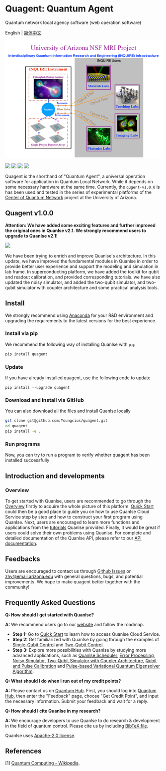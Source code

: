 # Quagent: Quantum Agent
Quantum network local agency software (web operation software)


English | [简体中文](README_CN.md)

![](asset/images/profile.png)

[![](https://img.shields.io/badge/license-Apache%202.0-green)](./LICENSE) [![](https://img.shields.io/badge/build-passing-green)]() ![](https://img.shields.io/badge/Python-3.7--3.8-blue) ![](https://img.shields.io/badge/release-v1.0.0-blue)

[comment]: <> ([quagent &#40;Quantum Agent&#41;]&#40;https://quanlse.baidu.com&#41; is a cloud-based platform for quantum control developed by the [Institute for Quantum Computing]&#40;https://quantum.baidu.com&#41; at Baidu Research. Quanlse aims to bridge the gap between quantum software and hardware. It provides efficient and professional quantum control solutions via an open-source SDK strengthened by Quanlse Cloud Service.)
Quagent is the shorthand of "Quantum Agent", a universal operation software for application in Quantum Local Network. While it depends on some necessary hardware at the same time. Currently, the `qugent-v1.0.0` is has been 
used and tested in the series of experimental platforms of the [Center of Quantum Network](https://cqn-erc.org/) project at the University of Arizona. 


## Quagent v1.0.0

**Attention: We have added some exciting features and further improved the original ones in Quanlse v2.1. We strongly recommend users to upgrade to Quanlse v2.1!**

![](https://release-data.bd.bcebos.com/Quanlse_architecture_en.png)

We have been trying to enrich and improve Quanlse's architecture. In this update, we have improved the fundamental modules in Quanlse in order to provide better user experience and support the modeling and simulation in lab frame. In superconducting platform, we have added the toolkit for qubit and readout calibration, and provided corresponding tutorials. we have also updated the noisy simulator, and added the two-qubit simulator, and two-qubit simulator with coupler architecture and some practical analysis tools.

## Install

We strongly recommend using [Anaconda](https://www.anaconda.com/) for your R&D environment and upgrading the requirements to the latest versions for the best experience.

### Install via pip

We recommend the following way of installing Quanlse with `pip`

```bash
pip install quagent
```

### Update

If you have already installed quagent, use the following code to update

```
pip install --upgrade quagent
```

### Download and install via GitHub

You can also download all the files and install Quanlse locally

```bash
git clone git@github.com:Youngcius/quagent.git
cd quagent
pip install -e .
```

### Run programs

Now, you can try to run a program to verify whether quagent has been installed successfully

[comment]: <> (```bash)

[comment]: <> (cd example)

[comment]: <> (python 1-example-pi-pulse.py)

[comment]: <> (```)

## Introduction and developments

### Overview

To get started with Quanlse, users are recommended to go through the [Overview](https://quanlse.baidu.com/#/doc/overview) firstly to acquire the whole picture of this platform. [Quick Start](https://quanlse.baidu.com/#/doc/quickstart) could then be a good place to guide you on how to use Quanlse Cloud Service step by step and how to construct your first program using Quanlse. Next, users are encouraged to learn more functions and applications from the [tutorials](https://quanlse.baidu.com/#/doc/tutorial-construct-ham) Quanlse provided. Finally, it would be great if users could solve their own problems using Quanlse. For complete and detailed documentation of the Quanlse API, please refer to our [API documentation](https://quanlse.baidu.com/api/).

[comment]: <> (### Tutorials)

[comment]: <> (Quanlse provides detailed and comprehensive tutorials from fundamental to advanced topics. Each tutorial currently supports reading on our [website]&#40;https://quanlse.baidu.com&#41;. For interested developers, we recommend them to download [Jupyter Notebooks]&#40;https://jupyter.org/&#41; and play with it. The tutorial list is as follows:)

[comment]: <> (+ **QuanlseSuperconduct**)

[comment]: <> (  + [Construct Hamiltonian]&#40;https://quanlse.baidu.com/#/doc/tutorial-construct-hamiltonian&#41;)

[comment]: <> (  + **Single-Qubit Control**)

[comment]: <> (    + [Single-Qubit Gate]&#40;https://quanlse.baidu.com/#/doc/tutorial-single-qubit&#41;)

[comment]: <> (    + [Optimize Pulses Using GRAPE]&#40;https://quanlse.baidu.com/#/doc/tutorial-GRAPE&#41;)

[comment]: <> (    + [Calibrate $\pi$ Pulse]&#40;https://quanlse.baidu.com/#/doc/tutorial-pi-pulse&#41;)

[comment]: <> (    + [Derivative Removal by Adiabatic Gate]&#40;https://quanlse.baidu.com/#/doc/tutorial-drag&#41;)

[comment]: <> (  + **Two-Qubit Gate Control**)

[comment]: <> (    + [iSWAP Gate]&#40;https://quanlse.baidu.com/#/doc/tutorial-iswap&#41;)

[comment]: <> (    + [Controlled-Z Gate]&#40;https://quanlse.baidu.com/#/doc/tutorial-cz&#41;)

[comment]: <> (    + [Cross-Resonance Gate]&#40;https://quanlse.baidu.com/#/doc/tutorial-cr&#41;)

[comment]: <> (  + [Quanlse Scheduler]&#40;https://quanlse.baidu.com/#/doc/tutorial-scheduler&#41;)

[comment]: <> (  + **Error Processing**)

[comment]: <> (    + [Error Analysis]&#40;https://quanlse.baidu.com/#/doc/tutorial-error-analysis&#41;)

[comment]: <> (    + [Randomized Benchmarking]&#40;https://quanlse.baidu.com/#/doc/tutorial-randomized-benchmarking&#41;)

[comment]: <> (    + [Zero-Noise Extrapolation]&#40;https://quanlse.baidu.com/#/doc/tutorial-ZNE&#41;)

[comment]: <> (  + **Noisy Simulator**)

[comment]: <> (    + [Single-Qubit Noisy Simulator]&#40;https://quanlse.baidu.com/#/doc/tutorial-single-qubit-noisy-simulator&#41;)

[comment]: <> (    + [Multi-Qubit Noisy Simulator]&#40;https://quanlse.baidu.com/#/doc/tutorial-multi-qubit-noisy-simulator&#41;)

[comment]: <> (    + [Two-Qubit Simulator with Coupler Architecture]&#40;https://quanlse.baidu.com/#/doc/tutorial-two-qubit-simulator-with-coupler-architecture&#41;)

[comment]: <> (  + **Qubit and Pulse Calibration**)

[comment]: <> (    + [Simulation of Readout Cavity Calibration]&#40;https://quanlse.baidu.com/#/doc/tutorial-readout-cavity-calibration&#41;)

[comment]: <> (    + [Single-Qubit Calibration]&#40;https://quanlse.baidu.com/#/doc/tutorial-single-qubit-calibration&#41;)

[comment]: <> (    + [Controlled-Z Pulse Calibration]&#40;https://quanlse.baidu.com/#/doc/tutorial-calibration-cz&#41;)

[comment]: <> (  + [Pulse-Based Variational Quantum Eigensolver Algorithm]&#40;https://quanlse.baidu.com/#/doc/tutorial-pbvqe&#41;)

[comment]: <> (+ **QuanlseTrappedIon**)

[comment]: <> (  + [Single/Two-Qubit Gate]&#40;https://quanlse.baidu.com/#/doc/tutorial-ion-trap-single-and-two-qubit-gate&#41;)

[comment]: <> (  + [General Mølmer-Sørensen Gate]&#40;https://quanlse.baidu.com/#/doc/tutorial-general-MS-gate&#41;)

[comment]: <> (+ [QuanlseNMR]&#40;https://quanlse.baidu.com/#/doc/nmr&#41;)

## Feedbacks

Users are encouraged to contact us through [Github Issues](https://github.com/Youngcius/quagent) or zhy@email.arizona.edu with general questions, bugs, and potential improvements. We hope to make quagent better together with the community!

## Frequently Asked Questions

**Q: How should I get started with Quanlse?**

**A:** We recommend users go to our [website](http://quanlse.baidu.com) and follow the roadmap. 

- **Step 1:** Go to [Quick Start](https://quanlse.baidu.com/#/doc/quickstart) to learn how to access Quanlse Cloud Service.
- **Step 2:** Get familiarized with Quanlse by going through the examples of [Single-Qubit Control](https://quanlse.baidu.com/#/doc/tutorial-single-qubit) and [Two-Qubit Control](https://quanlse.baidu.com/#/doc/tutorial-iswap). 
- **Step 3:** Explore more possibilities with Quanlse by studying more advanced applications, such as [Quanlse Scheduler](https://quanlse.baidu.com/#/doc/tutorial-scheduler), [Error Processing](https://quanlse.baidu.com/#/doc/tutorial-error-analysis), [Noisy Simulator](https://quanlse.baidu.com/#/doc/tutorial-multi-qubit-noisy-simulator), [Two-Qubit Simulator with Coupler Architecture](https://quanlse.baidu.com/#/doc/tutorial-two-qubit-simulator-with-coupler-architecture), [Qubit and Pulse Calibration](https://quanlse.baidu.com/#/doc/tutorial-readout-cavity-calibration) and [Pulse-based Variational Quantum Eigensolver Algorithm](https://quanlse.baidu.com/#/doc/tutorial-pbvqe).

**Q: What should I do when I run out of my credit points?**  

**A:** Please contact us on [Quantum Hub](https://quantum-hub.baidu.com). First, you should log into [Quantum Hub](https://quantum-hub.baidu.com), then enter the "Feedback" page, choose "Get Credit Point", and input the necessary information. Submit your feedback and wait for a reply.

**Q: How should I cite Quanlse in my research?**  

**A:** We encourage developers to use Quanlse to do research & development in the field of quantum control. Please cite us by including [BibTeX file](Quanlse.bib).


Quanlse uses [Apache-2.0 license](LICENSE).

## References

[1] [Quantum Computing - Wikipedia](https://en.wikipedia.org/wiki/Quantum_computing).


[comment]: <> ([1] [Quantum Computing - Wikipedia]&#40;https://en.wikipedia.org/wiki/Quantum_computing&#41;.)




